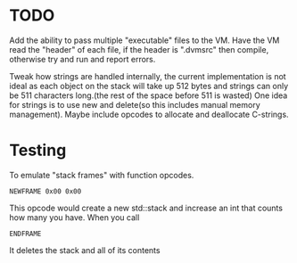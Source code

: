 # TODO
Add the ability to pass multiple "executable" files to the VM.
Have the VM read the "header" of each file, if the header is ".dvmsrc" then compile, otherwise try and run and report errors.

Tweak how strings are handled internally, the current implementation is not ideal as each object on the stack will take up 512 bytes and strings can only be 511 characters long.(the rest of the space before 511 is wasted)
One idea for strings is to use new and delete(so this includes manual memory management).
Maybe include opcodes to allocate and deallocate C-strings.

# Testing
To emulate "stack frames" with function opcodes.

```
NEWFRAME 0x00 0x00
```

This opcode would create a new std::stack<Object> and increase an int that counts how many you have.
When you call
```
ENDFRAME
```
It deletes the stack and all of its contents